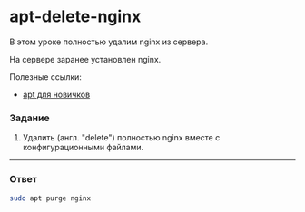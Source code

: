 # apt-delete-nginx

В этом уроке полностью удалим nginx из сервера.

На сервере заранее установлен nginx.

Полезные ссылки:

- [apt для новичков](https://itsfoss.com/apt-get-linux-guide/)

### Задание

1. Удалить (англ. "delete") полностью nginx вместе с конфигурационными файлами.

---

### Ответ

```bash
sudo apt purge nginx
```
